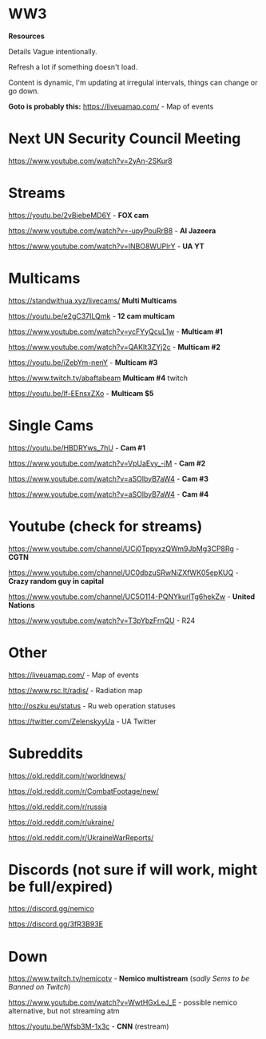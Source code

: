 # WW3
**Resources**

Details Vague intentionally.

Refresh a lot if something doesn't load.

Content is dynamic, I'm updating at irregulal intervals, things can change or go down.

**Goto is probably this:**
https://liveuamap.com/ - Map of events

# Next UN Security Council Meeting

https://www.youtube.com/watch?v=2yAn-2SKur8

# Streams

https://youtu.be/2vBiebeMD6Y - **FOX cam**

https://www.youtube.com/watch?v=-upyPouRrB8 - **Al Jazeera**

https://www.youtube.com/watch?v=INBO8WUPlrY - **UA YT**

# Multicams

https://standwithua.xyz/livecams/ **Multi Multicams**

https://youtu.be/e2gC37ILQmk - **12 cam multicam**

https://www.youtube.com/watch?v=ycFYyQcuL1w - **Multicam #1**

https://www.youtube.com/watch?v=QAKIt3ZYj2c - **Multicam #2**

https://youtu.be/iZebYm-nenY - **Multicam #3**

https://www.twitch.tv/abaftabeam **Multicam #4** twitch

https://youtu.be/lf-EEnsxZXo - **Multicam $5**

# Single Cams

https://youtu.be/HBDRYws_7hU - **Cam #1**

https://www.youtube.com/watch?v=VpUaEvy_-iM - **Cam #2**

https://www.youtube.com/watch?v=aSOlbyB7aW4 - **Cam #3**

https://www.youtube.com/watch?v=aSOlbyB7aW4 - **Cam #4**

# Youtube (check for streams)

https://www.youtube.com/channel/UCj0TppyxzQWm9JbMg3CP8Rg - **CGTN**

https://www.youtube.com/channel/UC0dbzuSRwNiZXfWK05epKUQ - **Crazy random guy in capital**

https://www.youtube.com/channel/UC5O114-PQNYkurlTg6hekZw - **United Nations**

https://www.youtube.com/watch?v=T3pYbzFrnQU - R24

# Other

https://liveuamap.com/ - Map of events

https://www.rsc.lt/radis/ - Radiation map

http://oszku.eu/status - Ru web operation statuses

https://twitter.com/ZelenskyyUa - UA Twitter

# Subreddits

https://old.reddit.com/r/worldnews/

https://old.reddit.com/r/CombatFootage/new/

https://old.reddit.com/r/russia

https://old.reddit.com/r/ukraine/

https://old.reddit.com/r/UkraineWarReports/

# Discords (not sure if will work, might be full/expired)

https://discord.gg/nemico

https://discord.gg/3fR3B93E

# Down

https://www.twitch.tv/nemicotv - **Nemico multistream** (_sadly Sems to be Banned on Twitch_)

https://www.youtube.com/watch?v=WwtHGxLeJ_E - possible nemico alternative, but not streaming atm

https://youtu.be/Wfsb3M-1x3c - **CNN** (restream)
